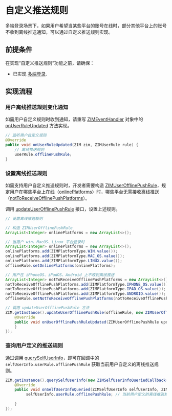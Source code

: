 # 自定义推送规则

多端登录场景下，如果用户希望当某些平台的账号在线时，部分其他平台上的账号不收到离线推送通知，可以通过自定义推送规则实现。

## 前提条件

在实现“自定义推送规则”功能之前，请确保：

- 已实现 [多端登录](/zim-android/guides/users/multi-device-login).
<Content />


## 实现流程

### 用户离线推送规则变化通知

如需用户自定义规则时收到通知，请重写 [ZIMEventHandler](https://doc-zh.zego.im/article/api?doc=zim_API~java_android~class~ZIMEventHandler) 对象中的 [onUserRuleUpdated](https://doc-zh.zego.im/article/api?doc=zim_API~java_android~class~ZIMEventHandler#on-user-rule-updated) 方法实现。

```java
// 监听用户自定义规则
@Override
public void onUserRuleUpdated(ZIM zim, ZIMUserRule rule) {
    // 离线推送规则
    userRule.offlinePushRule;
}
```


### 设置离线推送规则

如需支持用户自定义推送规则时，开发者需要构造 [ZIMUserOfflinePushRule](https://doc-zh.zego.im/article/api?doc=zim_API~java_android~struct~ZIMUserOfflinePushRule)，规定用户在哪些平台上在线（[onlinePlatforms](https://doc-zh.zego.im/article/api?doc=zim_API~java_android~struct~ZIMUserStatus#online-platforms)）时，哪些平台无需接收离线推送（[notToReceiveOfflinePushPlatforms](https://doc-zh.zego.im/article/api?doc=zim_API~java_android~struct~ZIMUserOfflinePushRule#not-to-receive-offline-push-platforms)）。

调用 [updateUserOfflinePushRule](https://doc-zh.zego.im/article/api?doc=zim_API~java_android~class~ZIM#update-user-offline-push-rule) 接口，设置上述规则。

```java
// 设置离线推送规则

// 构造 ZIMUserOfflinePushRule
ArrayList<Integer> onlinePlatforms = new ArrayList<>();

// 当用户 win、MacOS、Linux 平台登录时
ArrayList<Integer> onlinePlatforms = new ArrayList<>();
onlinePlatforms.add(ZIMPlatformType.WIN.value());
onlinePlatforms.add(ZIMPlatformType.MAC_OS.value());
onlinePlatforms.add(ZIMPlatformType.LINUX.value());
offlineRule.setOnlinePlatforms(onlinePlatforms);

// 用户在 iPhoneOS、iPadOS、Android 上不收到离线推送
ArrayList<Integer> notToReceiveOfflinePushPlatforms = new ArrayList<>();
notToReceiveOfflinePushPlatforms.add(ZIMPlatformType.IPHONE_OS.value());
notToReceiveOfflinePushPlatforms.add(ZIMPlatformType.IPAD_OS.value());
notToReceiveOfflinePushPlatforms.add(ZIMPlatformType.ANDROID.value());
offlineRule.setNotToReceiveOfflinePushPlatforms(notToReceiveOfflinePushPlatforms);

// 调用 updateUserOfflinePushRule 方法
ZIM.getInstance().updateUserOfflinePushRule(offlineRule, new ZIMUserOfflinePushRuleUpdatedCallback() {
    @Override
    public void onUserOfflinePushRuleUpdated(ZIMUserOfflinePushRule updatedOfflinePushRule, ZIMError errorInfo) {
    }
});
```

### 查询用户定义的推送规则

通过调用 [querySelfUserInfo](https://doc-zh.zego.im/article/api?doc=zim_API~java_android~class~ZIM#query-self-user-info)，即可在回调中的 `selfUserInfo.userRule.offlinePushRule` 获取当前用户自定义的离线推送规则。

```java 
ZIM.getInstance().querySelfUserInfo(new ZIMSelfUserInfoQueriedCallback() {
    @Override
    public void onSelfUserInfoQueried(ZIMSelfUserInfo selfUserInfo, ZIMError errorInfo) {
         selfUserInfo.userRule.offlinePushRule; // 当前用户定义的离线推送规则
        
    }
});
```

